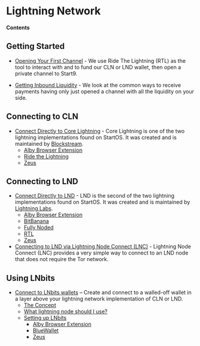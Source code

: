 # Lightning Network

**Contents**

## Getting Started

- [Opening Your First Channel](./opening-channels.md) - We use Ride The Lightning (RTL) as the tool to interact with and to fund our CLN or LND wallet, then open a private channel to Start9.

- [Getting Inbound Liquidity](./getting-inbound-liquidity.md) - We look at the common ways to receive payments having only just opened a channel with all the liquidity on your side.


## Connecting to CLN

- [Connect Directly to Core Lightning](./cln/) - Core Lightning is one of the two lightning implementations found on StartOS. It was created and is maintained by [Blockstream](https://blockstream.com/).
    - [Alby Browser Extension](./cln/alby-extension.md)
    - [Ride the Lightning](./cln/rtl.md)
    - [Zeus](./cln/zeus.md)


## Connecting to LND

- [Connect Directly to LND](./lnd/) - LND is the second of the two lightning implementations found on StartOS. It was created and is maintained by [Lightning Labs](https://lightning.engineering/).
    - [Alby Browser Extension](./lnd/alby-extension.md)
    - [BitBanana](./lnd/bitbanana.md)
    - [Fully Noded](./lnd/fully-noded.md)
    - [RTL](./lnd/rtl.md)
    - [Zeus](./lnd/zeus.md)
- [Connecting to LND via Lightning Node Connect (LNC)](./lnc.md) - Lightning Node Connect (LNC) provides a very simple way to connect to an LND node that does not require the Tor network.

## Using LNbits

  - [Connect to LNbits wallets](./lnbits.md) – Create and connect to a walled-off wallet in a layer above your lightning network implementation of CLN or LND.
    - [The Concept](./lnbits.md#the-concept)
    - [What lightning node should I use?](./lnbits.md#what-lightning-node-should-i-use)
    - [Setting up LNbits](./lnbits.md#setting-up-ln-bits)
        - [Alby Browser Extension](./lnbits/alby-extension.md)
        - [BlueWallet](./lnbits/bluewallet.md)
        - [Zeus](./lnbits/zeus.md)
